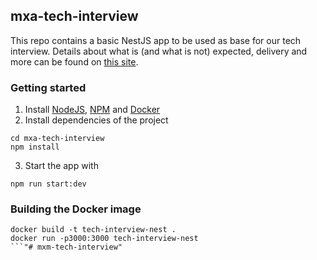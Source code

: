 ## mxa-tech-interview
This repo contains a basic NestJS app to be used as base for our tech interview. Details about what is (and what is not) expected, delivery and more can be found on [this site](https://alpine-pig-c18.notion.site/mxa-tech-interview-91da450d829b45cdaf5f4d1b7d06f34b).

### Getting started
1. Install [NodeJS](https://nodejs.dev/en/), [NPM](https://www.npmjs.com) and [Docker](https://www.docker.com)
2. Install dependencies of the project
```
cd mxa-tech-interview
npm install
```
3. Start the app with
```
npm run start:dev
```

### Building the Docker image
```
docker build -t tech-interview-nest .
docker run -p3000:3000 tech-interview-nest
```"# mxm-tech-interview" 
